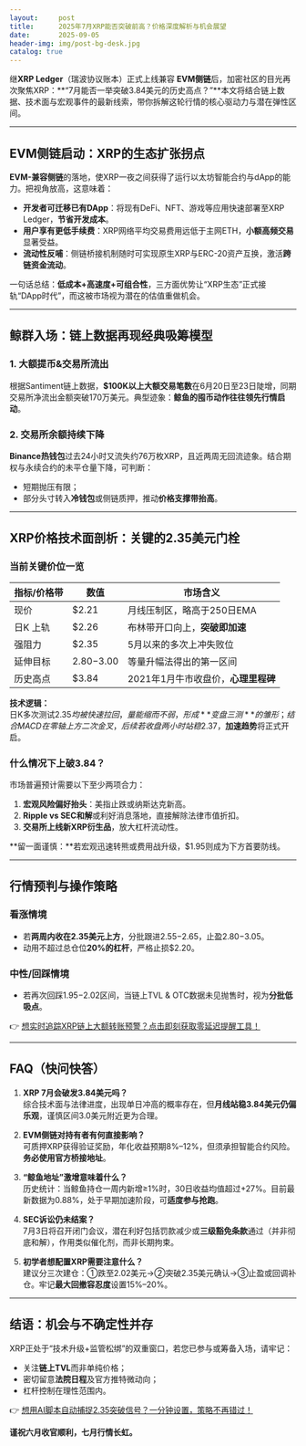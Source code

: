 ```yaml
---
layout:     post
title:      2025年7月XRP能否突破前高？价格深度解析与机会展望
date:       2025-09-05
header-img: img/post-bg-desk.jpg
catalog: true
---
```


继**XRP Ledger**（瑞波协议账本）正式上线兼容 **EVM侧链**后，加密社区的目光再次聚焦XRP：**“7月能否一举突破3.84美元的历史高点？”**本文将结合链上数据、技术面与宏观事件的最新线索，带你拆解这轮行情的核心驱动力与潜在弹性区间。

---

## EVM侧链启动：XRP的生态扩张拐点

**EVM-兼容侧链**的落地，使XRP一夜之间获得了运行以太坊智能合约与dApp的能力。把视角放高，这意味着：

- **开发者可迁移已有DApp**：将现有DeFi、NFT、游戏等应用快速部署至XRP Ledger，**节省开发成本**。
- **用户享有更低手续费**：XRP网络平均交易费用远低于主网ETH，**小额高频交易**显著受益。
- **流动性反哺**：侧链桥接机制随时可实现原生XRP与ERC-20资产互换，激活**跨链资金流动**。

一句话总结：**低成本+高速度+可组合性**，三方面优势让“XRP生态”正式接轨“DApp时代”，而这被市场视为潜在的估值重做机会。

---

## 鲸群入场：链上数据再现经典吸筹模型

### 1. 大额提币&交易所流出
根据Santiment链上数据，**$100K以上大额交易笔数**在6月20日至23日陡增，同期交易所净流出金额突破170万美元。典型迹象：**鲸鱼的囤币动作往往领先行情启动**。

### 2. 交易所余额持续下降
**Binance热钱包**过去24小时又流失约76万枚XRP，且近两周无回流迹象。结合期权与永续合约的未平仓量下降，可判断：

- 短期抛压有限；
- 部分头寸转入**冷钱包**或侧链质押，推动**价格支撑带抬高**。

---

## XRP价格技术面剖析：关键的2.35美元门栓

### 当前关键价位一览
| 指标/价格带 | 数值 | 市场含义 |
|-----------|------|----------|
| 现价 | $2.21 | 月线压制区，略高于250日EMA |
| 日K 上轨 | $2.26 | 布林带开口向上，**突破即加速** |
| 强阻力 | $2.35 | 5月以来的多次上冲失败位 |
| 延伸目标 | $2.80-$3.00 | 等量升幅法得出的第一区间 |
| 历史高点 | $3.84 | 2021年1月牛市收盘价，**心理里程碑** |

**技术逻辑：**  
日K多次测试$2.35均被快速拉回，量能缩而不弱，形成**变盘三测**的雏形；结合MACD在零轴上方二次金叉，后续若收盘两小时站稳$2.37，**加速趋势**将正式开启。

### 什么情况下上破3.84？
市场普遍预计需要以下至少两项合力：  
1. **宏观风险偏好抬头**：美指止跌或纳斯达克新高。  
2. **Ripple vs SEC和解**或利好消息落地，直接解除法律市值折扣。  
3. **交易所上线新XRP衍生品**，放大杠杆流动性。  

**留一面谨慎：**若宏观迅速转熊或费用战升级，$1.95则成为下方首要防线。

---

## 行情预判与操作策略

### 看涨情境
- 若**两周内收在2.35美元上方**，分批跟进$2.55-$2.65，止盈$2.80-$3.05。  
- 动用不超过总仓位**20%的杠杆**，严格止损$2.20。

### 中性/回踩情境
- 若再次回踩$1.95-$2.02区间，当链上TVL & OTC数据未见抛售时，视为**分批低吸点**。

👉 [想实时追踪XRP链上大额转账预警？点击即刻获取零延迟提醒工具！](https://okxdog.com/)

---

## FAQ（快问快答）

1. **XRP 7月会破发3.84美元吗？**  
   综合技术面与法律进度，出现单日冲高的概率存在，但**月线站稳3.84美元仍偏乐观**，谨慎区间3.0美元附近更为合理。

2. **EVM侧链对持有者有何直接影响？**  
   可质押XRP获得验证奖励，年化收益预期8%–12%，但须承担智能合约风险。**务必使用官方桥接地址**。

3. **“鲸鱼地址”激增意味着什么？**  
   历史统计：当鲸鱼持仓一周内新增≥1%时，30日收益均值超过+27%。目前最新数据为0.88%，处于早期加速阶段，可**适度参与抢跑**。

4. **SEC诉讼仍未结案？**  
   7月3日将召开闭门会议，潜在利好包括罚款减少或**三级豁免条款**通过（并非彻底和解），作用类似催化剂，而非长期拘束。

5. **初学者想配置XRP需要注意什么？**  
   建议分三次建仓：①跌至2.02美元→②突破2.35美元确认→③止盈或回调补仓。牢记**最大回撤容忍度**设置15%–20%。

---

## 结语：机会与不确定性并存

XRP正处于“技术升级+监管松绑”的双重窗口，若您已参与或筹备入场，请牢记：

- 关注**链上TVL**而非单纯价格；  
- 密切留意**法院日程**及官方推特微动向；  
- 杠杆控制在理性范围内。

👉 [想用AI脚本自动捕捉2.35突破信号？一分钟设置，策略不再错过！](https://okxdog.com/)

**谨祝六月收官顺利，七月行情长虹。**